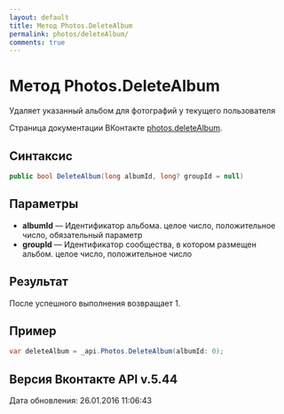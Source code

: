 ```yaml
---
layout: default
title: Метод Photos.DeleteAlbum
permalink: photos/deleteAlbum/
comments: true
---
```

# Метод Photos.DeleteAlbum
Удаляет указанный альбом для фотографий у текущего пользователя

Страница документации ВКонтакте [photos.deleteAlbum](https://vk.com/dev/photos.deleteAlbum).

## Синтаксис
``` csharp
public bool DeleteAlbum(long albumId, long? groupId = null)
```

## Параметры
+ **albumId** — Идентификатор альбома. целое число, положительное число, обязательный параметр
+ **groupId** — Идентификатор сообщества, в котором размещен альбом. целое число, положительное число

## Результат
После успешного выполнения возвращает 1.

## Пример
``` csharp
var deleteAlbum = _api.Photos.DeleteAlbum(albumId: 0);
```

## Версия Вконтакте API v.5.44
Дата обновления: 26.01.2016 11:06:43
